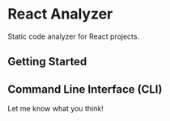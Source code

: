 # React Analyzer

Static code analyzer for React projects.

## Getting Started

## Command Line Interface (CLI)

Let me know what you think!
